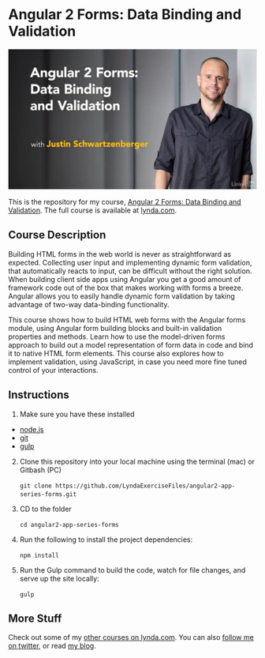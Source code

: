 # Angular 2 Forms: Data Binding and Validation

[![Angular 2 Forms: Data Binding and Validation](hero.png)](https://www.lynda.com/AngularJS-tutorials/Angular-2-Forms-Data-Binding-Validation/461451-2.html)  

This is the repository for my course, [Angular 2 Forms: Data Binding and Validation](https://www.lynda.com/AngularJS-tutorials/Angular-2-Forms-Data-Binding-Validation/461451-2.html). 
The full course is available at [lynda.com](https://lynda.com).  

## Course Description

Building HTML forms in the web world is never as straightforward as expected. Collecting user input and implementing dynamic form validation, 
that automatically reacts to input, can be difficult without the right solution. When building client side apps using Angular you get a good 
amount of framework code out of the box that makes working with forms a breeze. Angular allows you to easily handle dynamic form validation 
by taking advantage of two-way data-binding functionality.  

This course shows how to build HTML web forms with the Angular forms module, using Angular form building blocks and built-in validation 
properties and methods. Learn how to use the model-driven forms approach to build out a model representation of form data in code and 
bind it to native HTML form elements. This course also explores how to implement validation, using JavaScript, in case you need more 
fine tuned control of your interactions.  

## Instructions

1. Make sure you have these installed
  - [node.js](http://nodejs.org/)
  - [git](http://git-scm.com/)
  - [gulp](https://github.com/gulpjs/gulp/blob/master/docs/getting-started.md)
2. Clone this repository into your local machine using the terminal (mac) or Gitbash (PC) 

    `git clone https://github.com/LyndaExerciseFiles/angular2-app-series-forms.git`
    
3. CD to the folder

    `cd angular2-app-series-forms`
    
4. Run the following to install the project dependencies:

    `npm install`
    
5. Run the Gulp command to build the code, watch for file changes, and serve up the site locally:

    `gulp`
  
## More Stuff
Check out some of my [other courses on lynda.com](https://lynda.com/justinschwartzenberger). 
You can also [follow me on twitter](https://twitter.com/schwarty), or read [my blog](http://schwarty.com).